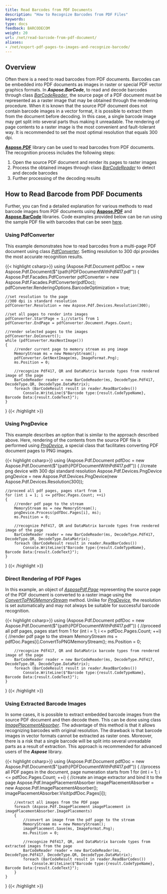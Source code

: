 ```yaml
---
title: Read Barcodes from PDF Documents
description: "How to Recognize Barcodes from PDF Files"
keywords:
type: docs
feedback: BARCODECOM
weight: 20
url: /net/read-barcode-from-pdf-document/
aliases: 
- /net/export-pdf-pages-to-images-and-recognize-barcode/
---
```


## **Overview** 

Often there is a need to read barcodes from PDF documents. Barcodes can be embedded into PDF documents as images in raster or special PDF vector graphics formats. In ***Aspose.BarCode***, to read and decode barcodes through class [*BarCodeReader*](https://reference.aspose.com/barcode/net/aspose.barcode.barcoderecognition/barcodereader), the source page of a PDF document must be represented as a raster image that may be obtained through the rendering procedure. When it is known that the source PDF document does not contain barcode images in a vector format, it is possible to extract them from the document before decoding. In this case, a single barcode image may get split into several parts thus making it unreadable. The rendering of page contents to a raster image is the most convenient and fault-tolerant way. It is recommended to set the most optimal resolution that equals 300 dpi.  
  
[**Aspose.PDF**](https://products.aspose.com/pdf/net/) library can be used to read barcodes from PDF documents. The recognition process includes the following steps:
1.	Open the source PDF document and render its pages to raster images
2.	Process the obtained images through class [*BarCodeReader*](https://reference.aspose.com/barcode/net/aspose.barcode.barcoderecognition/barcodereader) to detect and decode barcodes
3.	Further processing of the decoding results
  
## **How to Read Barcode from PDF Documents**
Further, you can find a detailed explanation for various methods to read barcode images from PDF documents using [**Aspose.PDF**](https://reference.aspose.com/pdf/net/) and [**Aspose.BarCode**](https://reference.aspose.com/barcode/net/) libraries. Code examples provided below can be run using the sample PDF file with barcodes that can be seen [here](pdfdocumentwithpdf417.pdf).

### **Using PdfConverter**

This example demonstrates how to read barcodes from a multi-page PDF document using class [*PdfConverter*](https://reference.aspose.com/pdf/net/aspose.pdf.facades/pdfconverter). Setting resolution to 300 dpi provides the most accurate recognition results.

{{< highlight csharp>}}
using (Aspose.Pdf.Document pdfDoc = new Aspose.Pdf.Document($"{path}PDFDocumentWithPdf417.pdf"))
{
    Aspose.Pdf.Facades.PdfConverter pdfConverter = new Aspose.Pdf.Facades.PdfConverter(pdfDoc);
    pdfConverter.RenderingOptions.BarcodeOptimization = true;

    //set resolution to the page
    //300 dpi is standard resolution
    pdfConverter.Resolution = new Aspose.Pdf.Devices.Resolution(300);

    //set all pages to render into images
    pdfConverter.StartPage = 1;//starts from 1
    pdfConverter.EndPage = pdfConverter.Document.Pages.Count;

    //render selected pages to the images
    pdfConverter.DoConvert();
    while (pdfConverter.HasNextImage())
    {
        //render current page to memory stream as png image
        MemoryStream ms = new MemoryStream();
        pdfConverter.GetNextImage(ms, ImageFormat.Png);
        ms.Position = 0;

        //recognize Pdf417, QR and DataMatrix barcode types from rendered image of the page
        BarCodeReader reader = new BarCodeReader(ms, DecodeType.Pdf417, DecodeType.QR, DecodeType.DataMatrix);
        foreach (BarCodeResult result in reader.ReadBarCodes())
            Console.WriteLine($"Barcode type:{result.CodeTypeName}, Barcode Data:{result.CodeText}");
    }
}
{{< /highlight >}}


### **Using PngDevice**
This example describes an option that is similar to the approach described above. Here, rendering of the contents from the source PDF file is performed using [*PngDevice*](https://reference.aspose.com/pdf/net/aspose.pdf.devices/pngdevice), a special class that facilitates converting PDF document pages to PNG images.
  
{{< highlight csharp>}}
using (Aspose.Pdf.Document pdfDoc = new Aspose.Pdf.Document($"{path}PDFDocumentWithPdf417.pdf"))
{
    //create png device with 300 dpi standard resolution
    Aspose.Pdf.Devices.PngDevice pngDevice = new Aspose.Pdf.Devices.PngDevice(new Aspose.Pdf.Devices.Resolution(300));

    //proceed all pdf pages, pages start from 1
    for (int i = 1; i <= pdfDoc.Pages.Count; ++i)
    {
        //render pdf page to the stream
        MemoryStream ms = new MemoryStream();
        pngDevice.Process(pdfDoc.Pages[i], ms);
        ms.Position = 0;

        //recognize Pdf417, QR and DataMatrix barcode types from rendered image of the page
        BarCodeReader reader = new BarCodeReader(ms, DecodeType.Pdf417, DecodeType.QR, DecodeType.DataMatrix);
        foreach (BarCodeResult result in reader.ReadBarCodes())
            Console.WriteLine($"Barcode type:{result.CodeTypeName}, Barcode Data:{result.CodeText}");
    }
}
{{< /highlight >}}


### **Direct Rendering of PDF Pages**

In this example, an object of [*AsposePdf.Page*](https://reference.aspose.com/pdf/net/aspose.pdf/page) representing the source page of the PDF document is converted to a raster image using the [*ConvertToPNGMemoryStream*](https://reference.aspose.com/pdf/net/aspose.pdf/page/methods/converttopngmemorystream) method. Unlike for [*PngDevice*](https://reference.aspose.com/pdf/net/aspose.pdf.devices/pngdevice), the resolution is set automatically and may not always be suitable for successful barcode recognition.
  
{{< highlight csharp>}}
using (Aspose.Pdf.Document pdfDoc = new Aspose.Pdf.Document($"{path}PDFDocumentWithPdf417.pdf"))
{
    //proceed all pdf pages, pages start from 1
    for (int i = 1; i <= pdfDoc.Pages.Count; ++i)
    {
        //render pdf page to the stream
        MemoryStream ms = pdfDoc.Pages[i].ConvertToPNGMemoryStream();
        ms.Position = 0;

        //recognize Pdf417, QR and DataMatrix barcode types from rendered image of the page
        BarCodeReader reader = new BarCodeReader(ms, DecodeType.Pdf417, DecodeType.QR, DecodeType.DataMatrix);
        foreach (BarCodeResult result in reader.ReadBarCodes())
            Console.WriteLine($"Barcode type:{result.CodeTypeName}, Barcode Data:{result.CodeText}");
    }
}
{{< /highlight >}}
  
### **Using Extracted Barcode Images**
In some cases, it is possible to extract embedded barcode images from the source PDF document and then decode them. This can be done using class [*ImagePlacementAbsorber*](https://reference.aspose.com/pdf/net/aspose.pdf/imageplacementabsorber).
The advantage of this method is that it allows recognizing barcodes with original resolution. The drawback is that barcode images in vector formats cannot be extracted as raster ones. Moreover, there is a risk that a single barcode will be split into several unreadable parts as a result of extraction. This approach is recommended for advanced users of the ***Aspose*** library. 
  
{{< highlight csharp>}}
using (Aspose.Pdf.Document pdfDoc = new Aspose.Pdf.Document($"{path}PDFDocumentWithPdf417.pdf"))
{
    //process all PDF pages in the document, page numeration starts from 1
    for (int i = 1; i <= pdfDoc.Pages.Count; ++i)
    {
        //create an image extractor and bind it to the page
        Aspose.Pdf.ImagePlacementAbsorber imagePlacementAbsorber = new Aspose.Pdf.ImagePlacementAbsorber();
        imagePlacementAbsorber.Visit(pdfDoc.Pages[i]);

        //extract all images from the PDF page
        foreach (Aspose.Pdf.ImagePlacement imagePlacement in imagePlacementAbsorber.ImagePlacements)
        {
            //convert an image from the pdf page to the stream
            MemoryStream ms = new MemoryStream();
            imagePlacement.Save(ms, ImageFormat.Png);
            ms.Position = 0;

            //recognize Pdf417, QR, and DataMatrix barcode types from extracted images from the page
            BarCodeReader reader = new BarCodeReader(ms, DecodeType.Pdf417, DecodeType.QR, DecodeType.DataMatrix);
            foreach (BarCodeResult result in reader.ReadBarCodes())
                Console.WriteLine($"Barcode type:{result.CodeTypeName}, Barcode Data:{result.CodeText}");
        }
    }
}
{{< /highlight >}}
